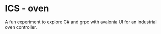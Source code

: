 # ICS - oven

A fun experiment to explore C# and grpc with avalonia UI for an
industrial oven controller.


